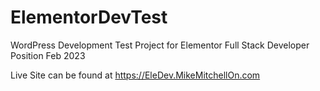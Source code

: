 # ElementorDevTest
WordPress Development Test Project for Elementor Full Stack Developer Position Feb 2023

Live Site can be found at https://EleDev.MikeMitchellOn.com